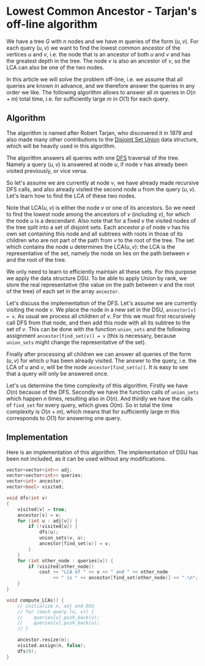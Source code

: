 <!--?title Lowest Common Ancestor - Tarjan's off-line algorithm -->
# Lowest Common Ancestor - Tarjan's off-line algorithm

We have a tree $G$ with $n$ nodes and we have $m$ queries of the form $(u, v)$.
For each query $(u, v)$ we want to find the lowest common ancestor of the vertices $u$ and $v$, i.e. the node that is an ancestor of both $u$ and $v$ and has the greatest depth in the tree.
The node $v$ is also an ancestor of $v$, so the LCA can also be one of the two nodes.

In this article we will solve the problem off-line, i.e. we assume that all queries are known in advance, and we therefore answer the queries in any order we like.
The following algorithm allows to answer all $m$ queries in $O(n + m)$ total time, i.e. for sufficiently large $m$ in $O(1)$ for each query.

## Algorithm

The algorithm is named after Robert Tarjan, who discovered it in 1979 and also made many other contributions to the [Disjoint Set Union](./data_structures/disjoint_set_union.html) data structure, which will be heavily used in this algorithm.

The algorithm answers all queries with one [DFS](./graph/depth-first-search.html) traversal of the tree.
Namely a query $(u, v)$ is answered at node $u$, if node $v$ has already been visited previously, or vice versa.

So let's assume we are currently at node $v$, we have already made recursive DFS calls, and also already visited the second node $u$ from the query $(u, v)$.
Let's learn how to find the LCA of these two nodes.

Note that $\text{LCA}(u, v)$ is either the node $v$ or one of its ancestors.
So we need to find the lowest node among the ancestors of $v$ (including $v$), for which the node $u$ is a descendant. 
Also note that for a fixed $v$ the visited nodes of the tree split into a set of disjoint sets. 
Each ancestor $p$ of node $v$ has his own set containing this node and all subtrees with roots in those of its children who are not part of the path from $v$ to the root of the tree.
The set which contains the node $u$ determines the $\text{LCA}(u, v)$:
the LCA is the representative of the set, namely the node on lies on the path between $v$ and the root of the tree.

We only need to learn to efficiently maintain all these sets.
For this purpose we apply the data structure DSU.
To be able to apply Union by rank, we store the real representative (the value on the path between $v$ and the root of the tree) of each set in the array `ancestor`.

Let's discuss the implementation of the DFS.
Let's assume we are currently visiting the node $v$.
We place the node in a new set in the DSU, `ancestor[v] = v`.
As usual we process all children of $v$.
For this we must first recursively call DFS from that node, and then add this node with all its subtree to the set of $v$.
This can be done with the function `union_sets` and the following assignment `ancestor[find_set(v)] = v` (this is necessary, because `union_sets` might change the representative of the set).

Finally after processing all children we can answer all queries of the form $(u, v)$ for which $u$ has been already visited.
The answer to the query, i.e. the LCA of $u$ and $v$, will be the node `ancestor[find_set(u)]`.
It is easy to see that a query will only be answered once.

Let's us determine the time complexity of this algorithm. 
Firstly we have $O(n)$ because of the DFS.
Secondly  we have the function calls of `union_sets` which happen $n$ times, resulting also in $O(n)$.
And thirdly we have the calls of `find_set` for every query, which gives $O(m)$.
So in total the time complexity is $O(n + m)$, which means that for sufficiently large $m$ this corresponds to $O(1)$ for answering one query.

## Implementation

Here is an implementation of this algorithm.
The implementation of DSU has been not included, as it can be used without any modifications.

```cpp
vector<vector<int>> adj;
vector<vector<int>> queries;
vector<int> ancestor;
vector<bool> visited;

void dfs(int v)
{
    visited[v] = true;
    ancestor[v] = v;
    for (int u : adj[v]) {
        if (!visited[u]) {
            dfs(u);
            union_sets(v, u);
            ancestor[find_set(v)] = v;
        }
    }
    for (int other_node : queries[v]) {
        if (visited[other_node])
            cout << "LCA of " << v << " and " << other_node
                 << " is " << ancestor[find_set(other_node)] << ".\n";
    }
}

void compute_LCAs() {
    // initialize n, adj and DSU
    // for (each query (u, v)) {
    //    queries[u].push_back(v);
    //    queries[v].push_back(u);
    // }

    ancestor.resize(n);
    visited.assign(n, false);
    dfs(0);
}
```
